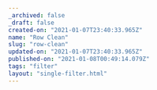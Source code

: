 ```yaml
---
_archived: false
_draft: false
created-on: "2021-01-07T23:40:33.965Z"
name: "Row Clean"
slug: "row-clean"
updated-on: "2021-01-07T23:40:33.965Z"
published-on: "2021-01-08T00:49:14.079Z"
tags: "filter"
layout: "single-filter.html"
---
```



